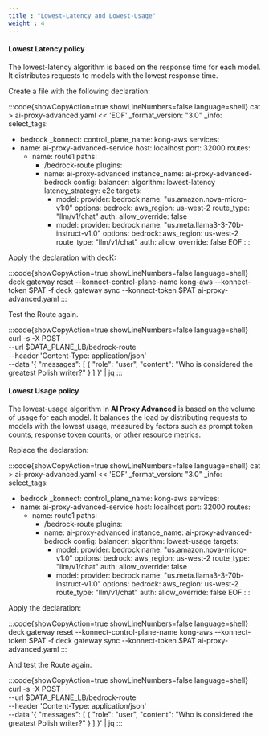```yaml
---
title : "Lowest-Latency and Lowest-Usage"
weight : 4
---
```



#### Lowest Latency policy

The lowest-latency algorithm is based on the response time for each model. It distributes requests to models with the lowest response time.

Create a file with the following declaration:

:::code{showCopyAction=true showLineNumbers=false language=shell}
cat > ai-proxy-advanced.yaml << 'EOF'
_format_version: "3.0"
_info:
  select_tags:
  - bedrock
_konnect:
  control_plane_name: kong-aws
services:
- name: ai-proxy-advanced-service
  host: localhost
  port: 32000
  routes:
  - name: route1
    paths:
    - /bedrock-route
    plugins:
    - name: ai-proxy-advanced
      instance_name: ai-proxy-advanced-bedrock
      config:
        balancer:
          algorithm: lowest-latency
          latency_strategy: e2e
        targets:
        - model:
            provider: bedrock
            name: "us.amazon.nova-micro-v1:0"
            options:
              bedrock:
                aws_region: us-west-2
          route_type: "llm/v1/chat"
          auth:
            allow_override: false
        - model:
            provider: bedrock
            name: "us.meta.llama3-3-70b-instruct-v1:0"
            options:
              bedrock:
                aws_region: us-west-2
          route_type: "llm/v1/chat"
          auth:
            allow_override: false
EOF
:::

Apply the declaration with decK:

:::code{showCopyAction=true showLineNumbers=false language=shell}
deck gateway reset --konnect-control-plane-name kong-aws --konnect-token $PAT -f
deck gateway sync --konnect-token $PAT ai-proxy-advanced.yaml
:::

Test the Route again.

:::code{showCopyAction=true showLineNumbers=false language=shell}
curl -s -X POST \
  --url $DATA_PLANE_LB/bedrock-route \
  --header 'Content-Type: application/json' \
  --data '{
     "messages": [
       {
         "role": "user",
         "content": "Who is considered the greatest Polish writer?"
       }
     ]
   }' | jq
:::

#### Lowest Usage policy

The lowest-usage algorithm in **AI Proxy Advanced** is based on the volume of usage for each model. It balances the load by distributing requests to models with the lowest usage, measured by factors such as prompt token counts, response token counts, or other resource metrics.

Replace the declaration:


:::code{showCopyAction=true showLineNumbers=false language=shell}
cat > ai-proxy-advanced.yaml << 'EOF'
_format_version: "3.0"
_info:
  select_tags:
  - bedrock
_konnect:
  control_plane_name: kong-aws
services:
- name: ai-proxy-advanced-service
  host: localhost
  port: 32000
  routes:
  - name: route1
    paths:
    - /bedrock-route
    plugins:
    - name: ai-proxy-advanced
      instance_name: ai-proxy-advanced-bedrock
      config:
        balancer:
          algorithm: lowest-usage
        targets:
        - model:
            provider: bedrock
            name: "us.amazon.nova-micro-v1:0"
            options:
              bedrock:
                aws_region: us-west-2
          route_type: "llm/v1/chat"
          auth:
            allow_override: false
        - model:
            provider: bedrock
            name: "us.meta.llama3-3-70b-instruct-v1:0"
            options:
              bedrock:
                aws_region: us-west-2
          route_type: "llm/v1/chat"
          auth:
            allow_override: false
EOF
:::




Apply the declaration:

:::code{showCopyAction=true showLineNumbers=false language=shell}
deck gateway reset --konnect-control-plane-name kong-aws --konnect-token $PAT -f
deck gateway sync --konnect-token $PAT ai-proxy-advanced.yaml
:::


And test the Route again.

:::code{showCopyAction=true showLineNumbers=false language=shell}
curl -s -X POST \
  --url $DATA_PLANE_LB/bedrock-route \
  --header 'Content-Type: application/json' \
  --data '{
     "messages": [
       {
         "role": "user",
         "content": "Who is considered the greatest Polish writer?"
       }
     ]
   }' | jq
:::